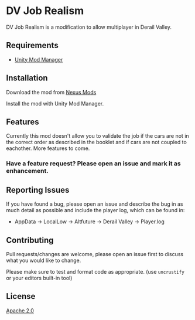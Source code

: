 # DV Job Realism

DV Job Realism is a modification to allow multiplayer in Derail Valley.

## Requirements

- [Unity Mod Manager](https://www.nexusmods.com/site/mods/21)

## Installation

Download the mod from [Nexus Mods](https://www.nexusmods.com/derailvalley/mods/295/)

Install the mod with Unity Mod Manager.

## Features
Currently this mod doesn't allow you to validate the job if the cars are not in the correct order as described in the booklet and if cars are not coupled to eachother.
More features to come.
### Have a feature request? Please open an issue and mark it as enhancement.

## Reporting Issues
If you have found a bug, please open an issue and describe the bug in as much detail as possible and include the player log, which can be found in:
* AppData -> LocalLow -> Altfuture -> Derail Valley -> Player.log

## Contributing
Pull requests/changes are welcome, please open an issue first to discuss what you would like to change.

Please make sure to test and format code as appropriate. (use `uncrustify` or your editors built-in tool)

## License
[Apache 2.0](https://opensource.org/licenses/Apache-2.0)
